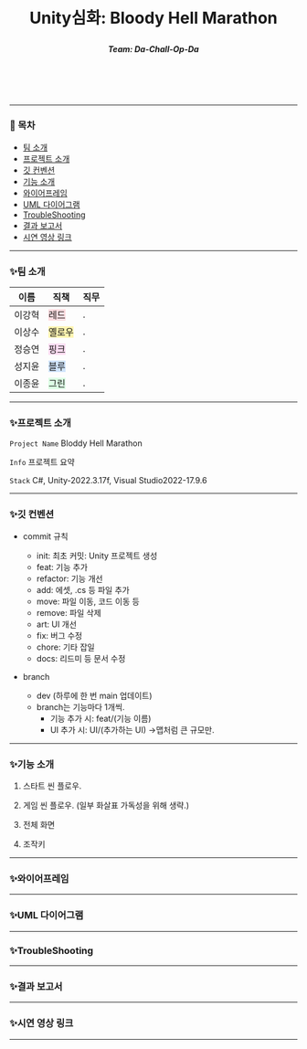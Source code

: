 <br/>
<br/>

# <p align="center"> **Unity심화: Bloody Hell Marathon**  </p>

##### <p align="center"> <b> Team: Da-Chall-Op-Da </b>

<br/>
<br/>

<br/>

---

### 📖 목차
+ [팀 소개](#팀-소개)
+ [프로젝트 소개](#프로젝트-소개)
+ [깃 컨벤션](#깃-컨벤션)
+ [기능 소개](#기능-소개)
+ [와이어프레임](#와이어프레임)
+ [UML 다이어그램](#UML-다이어그램)
+ [TroubleShooting](#TroubleShooting)
+ [결과 보고서](#결과-보고서)
+ [시연 영상 링크](#시연-영상-링크)

---

### ✨팀 소개
| 이름   | 직책 | 직무 |
|--------|------|------|
| 이강혁 | <span style='background-color:#ffdce0'>레드</span> | . |
| 이상수 | <span style='background-color:#fff5b1'>옐로우</span> | . |
| 정승연 | <span style='background-color:#FCDDF2'>핑크</span> | . |
| 성지윤 | <span style='background-color:#D0E4FC'>블루</span> | . |
| 이종윤 | <span style='background-color:#dcffe4'>그린</span> | . |


---

### ✨프로젝트 소개

`Project Name` Bloddy Hell Marathon

 `Info` 프로젝트 요약

 `Stack` C#, Unity-2022.3.17f, Visual Studio2022-17.9.6   

---

### ✨깃 컨벤션

- commit 규칙
    - init: 최초 커밋: Unity 프로젝트 생성
    - feat: 기능 추가
    - refactor: 기능 개선
    - add: 에셋, .cs 등 파일 추가
    - move: 파일 이동, 코드 이동 등
    - remove: 파일 삭제
    - art: UI 개선
    - fix: 버그 수정
    - chore: 기타 잡일
    - docs: 리드미 등 문서 수정
 
- branch
    - dev (하루에 한 번 main 업데이트)
    - branch는 기능마다 1개씩.
        - 기능 추가 시: feat/(기능 이름)
        - UI 추가 시: UI/(추가하는 UI) ->맵처럼 큰 규모만.

---

### ✨기능 소개

1. 스타트 씬 플로우.


2. 게임 씬 플로우. (일부 화살표 가독성을 위해 생략.)


3. 전체 화면


4. 조작키


--- 

### ✨와이어프레임

---

### ✨UML 다이어그램

---

### ✨TroubleShooting

---

### ✨결과 보고서

---

### ✨시연 영상 링크

---
